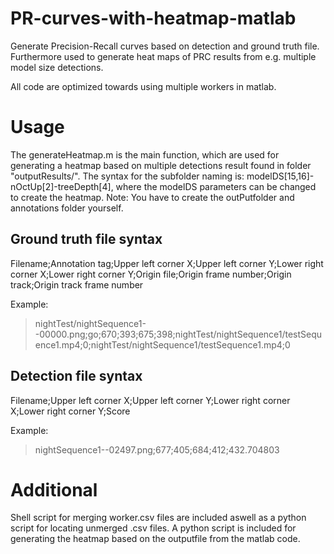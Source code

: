 # PR-curves-with-heatmap-matlab
Generate Precision-Recall curves based on detection and ground truth file. Furthermore used to generate heat maps of PRC results from e.g. multiple model size detections.

All code are optimized towards using multiple workers in matlab.

# Usage
The generateHeatmap.m is the main function, which are used for generating a heatmap based on multiple detections result found in folder "outputResults/". The syntax for the subfolder naming is: modelDS[15,16]-nOctUp[2]-treeDepth[4], where the modelDS parameters can be changed to create the heatmap.
Note: You have to create the outPutfolder and annotations folder yourself.

## Ground truth file syntax
Filename;Annotation tag;Upper left corner X;Upper left corner Y;Lower right corner X;Lower right corner Y;Origin file;Origin frame number;Origin track;Origin track frame number

Example:
> nightTest/nightSequence1--00000.png;go;670;393;675;398;nightTest/nightSequence1/testSequence1.mp4;0;nightTest/nightSequence1/testSequence1.mp4;0


## Detection file syntax
Filename;Upper left corner X;Upper left corner Y;Lower right corner X;Lower right corner Y;Score

Example:
>nightSequence1--02497.png;677;405;684;412;432.704803

# Additional
Shell script for merging worker.csv files are included aswell as a python script for locating unmerged .csv files.
A python script is included for generating the heatmap based on the outputfile from the matlab code.
